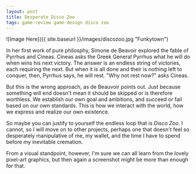 ```yaml
---
layout: post
title: Desperate Disco Zoo
tags: game-review game-design disco zoo
---
```


![Image Here]({{ site.baseurl }}/images/discozoo.jpg "Funkytown")

In her first work of pure philosphy, Simone de Beavoir explored the fable of  Pyrrhus and Cineas.  Cineas asks the Greek General Pyrrhus what he will do when wins his next victory.  The answer is an endless string of victories, each requiring the next.  But when it is all done and their is nothing left to conquer, then, Pyrrhus says, he will rest.  "Why not rest now?" asks Cineas.

But this is the wrong approach, as de Beauvoir points out.  Just because something will end doesn't mean it should be skipped or is therefore worthless.  We establish our own goal and ambitions, and succeed or fail based on our own standards.  This is how we interact with the world, how we express and realize our own existence.

So maybe you can justify to yourself the endless loop that is *Disco Zoo*.  I cannot, so I will move on to other projects, perhaps one that doesn't feel so desperately manipulative of me, my wallet, and the time I have to spend before my inevitable cremation.

From a visual standpoint, however, I'm sure we can all learn from the lovely pixel-art graphics, but then again a screenshot might be more than enough for that.
